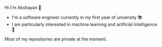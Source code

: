 Hi I'm Akshayan 👋

- I'm a software engineer currently in my first year of university 📚
- I am particularly interested in machine learning and artificial intelligence 🤖

Most of my repositories are private at the moment.
<!--
**nakshayan/nakshayan** is a ✨ _special_ ✨ repository because its `README.md` (this file) appears on your GitHub profile.

Here are some ideas to get you started:

- 🔭 I’m currently working on ...
- 🌱 I’m currently learning ...
- 👯 I’m looking to collaborate on ...
- 🤔 I’m looking for help with ...
- 💬 Ask me about ...
- 📫 How to reach me: ...
- 😄 Pronouns: ...
- ⚡ Fun fact: ...
-->
